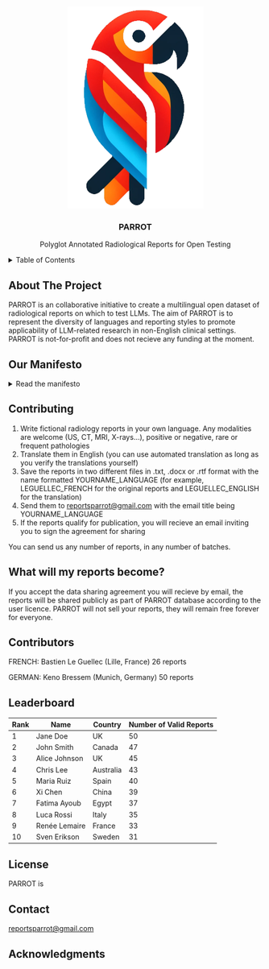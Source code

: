 
<br />
<div align="center">
  <a href="https://github.com/PARROT-reports/PARROT-v0">
    <img src="images/parrot.png" alt="Logo">
  </a>

<h3 align="center">PARROT</h3>

  <p align="center">
    Polyglot Annotated Radiological Reports for Open Testing
  </p>
</div>



<!-- TABLE OF CONTENTS -->
<details>
  <summary>Table of Contents</summary>
  <ol>
    <li><a href="#about-the-project">About The Project</a></li>
    <li><a href="#our-manifesto">Our Manifesto</a></li>
    <li><a href="#contributing">Contributing</a></li>
    <li><a href="#license">License</a></li>
    <li><a href="#contact">Contact</a></li>
    <li><a href="#acknowledgments">Acknowledgments</a></li>
  </ol>
</details>



<!-- ABOUT THE PROJECT -->
## About The Project

PARROT is an collaborative initiative to create a multilingual open dataset of radiological reports on which to test LLMs. The aim of PARROT is to represent the diversity of languages and reporting styles to promote applicability of LLM-related research in non-English clinical settings. PARROT is not-for-profit and does not recieve any funding at the moment.

<!-- MANIFESTO -->
## Our Manifesto
<details>
<summary>Read the manifesto</summary>
blabla
</details>

<!-- CONTRIBUTING -->
## Contributing

1) Write fictional radiology reports in your own language. Any modalities are welcome (US, CT, MRI, X-rays...), positive or negative, rare or frequent pathologies
2) Translate them in English (you can use automated translation as long as you verify the translations yourself)
3) Save the reports in two different files in .txt, .docx or .rtf format with the name formatted YOURNAME_LANGUAGE (for example, LEGUELLEC_FRENCH for the original reports and LEGUELLEC_ENGLISH for the translation)
4) Send them to reportsparrot@gmail.com with the email title being YOURNAME_LANGUAGE
5) If the reports qualify for publication, you will recieve an email inviting you to sign the agreement for sharing

You can send us any number of reports, in any number of batches.

<!-- WHAT WILL BECOME OF MY REPORTS -->
## What will my reports become?

If you accept the data sharing agreement you will recieve by email, the reports will be shared publicly as part of PARROT database according to the user licence. PARROT will not sell your reports, they will remain free forever for everyone.

<!-- CONTRIBUTORS -->
## Contributors

FRENCH:
Bastien Le Guellec (Lille, France) 26 reports

GERMAN:
Keno Bressem (Munich, Germany) 50 reports

## Leaderboard

| Rank | Name          | Country       | Number of Valid Reports |
|------|---------------|---------------|-------------------------|
| 1    | Jane Doe      | UK            | 50                      |
| 2    | John Smith    | Canada        | 47                      |
| 3    | Alice Johnson | UK            | 45                      |
| 4    | Chris Lee     | Australia     | 43                      |
| 5    | Maria Ruiz    | Spain         | 40                      |
| 6    | Xi Chen       | China         | 39                      |
| 7    | Fatima Ayoub  | Egypt         | 37                      |
| 8    | Luca Rossi    | Italy         | 35                      |
| 9    | Renée Lemaire | France        | 33                      |
| 10   | Sven Erikson  | Sweden        | 31                      |


<!-- LICENSE -->
## License

PARROT is 


<!-- CONTACT -->
## Contact

reportsparrot@gmail.com


<!-- ACKNOWLEDGMENTS -->
## Acknowledgments

